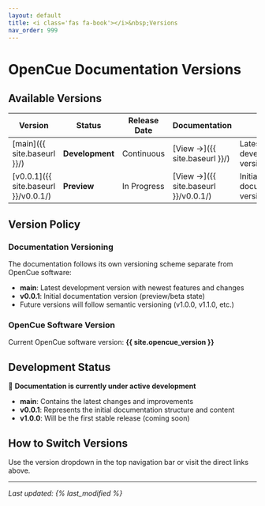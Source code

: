 ```yaml
---
layout: default
title: <i class='fas fa-book'></i>&nbsp;Versions
nav_order: 999
---
```


# OpenCue Documentation Versions

## Available Versions

| Version | Status | Release Date | Documentation | Notes |
|---------|---------|--------------|---------------|-------|
| [main]({{ site.baseurl }}/) | **Development** | Continuous | [View →]({{ site.baseurl }}/) | Latest development version |
| [v0.0.1]({{ site.baseurl }}/v0.0.1/) | **Preview** | In Progress | [View →]({{ site.baseurl }}/v0.0.1/) | Initial documentation version |

## Version Policy

### Documentation Versioning
The documentation follows its own versioning scheme separate from OpenCue software:

- **main**: Latest development version with newest features and changes
- **v0.0.1**: Initial documentation version (preview/beta state)
- Future versions will follow semantic versioning (v1.0.0, v1.1.0, etc.)

### OpenCue Software Version
Current OpenCue software version: **{{ site.opencue_version }}**

## Development Status

🚧 **Documentation is currently under active development**

- **main**: Contains the latest changes and improvements
- **v0.0.1**: Represents the initial documentation structure and content
- **v1.0.0**: Will be the first stable release (coming soon)

## How to Switch Versions

Use the version dropdown in the top navigation bar or visit the direct links above.

---

*Last updated: {% last_modified %}*